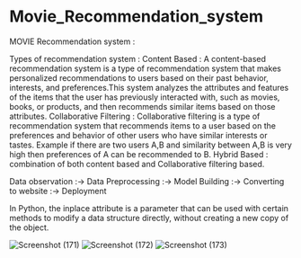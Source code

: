 ﻿# Movie_Recommendation_system
MOVIE Recommendation system : 

Types of recommendation system : 
Content Based : A content-based recommendation system is a type of recommendation system that makes personalized recommendations to users based on their past behavior, interests, and preferences.This system analyzes the attributes and features of the items that the user has previously interacted with, such as movies, books, or products, and then recommends similar items based on those attributes.
Collaborative Filtering : Collaborative filtering is a type of recommendation system that recommends items to a user based on the preferences and behavior of other users who have similar interests or tastes. Example if there are two users A,B and similarity between A,B is very high then preferences of A can be recommended to B.
Hybrid Based : combination of both content based and Collaborative filtering based.


Data observation :-> Data Preprocessing :-> Model Building :-> Converting to website :-> Deployment


In Python, the inplace attribute is a parameter that can be used with certain methods to modify a data structure directly, without creating a new copy of the object.

![Screenshot (171)](https://github.com/ankitmnc/Movie_Recommendation/assets/79011400/2217100a-a045-4ce1-9d41-168fad970d83)
![Screenshot (172)](https://github.com/ankitmnc/Movie_Recommendation/assets/79011400/66c89c8d-e874-4431-ba44-9c67a6f67ed3)
![Screenshot (173)](https://github.com/ankitmnc/Movie_Recommendation/assets/79011400/063fc39d-1689-4636-99ca-852b42f35625)
